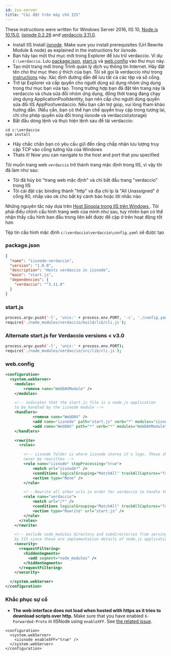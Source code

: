 ```yaml
---
id: iss-server
title: "Cài đặt trên máy chủ IIS"
---
```


These instructions were written for Windows Server 2016, IIS 10, [Node.js 10.15.0](https://nodejs.org/), [iisnode 0.2.26](https://github.com/Azure/iisnode) and [verdaccio 3.11.0](https://github.com/verdaccio/verdaccio).

* Install IIS Install [iisnode](https://github.com/Azure/iisnode). Make sure you install prerequisites (Url Rewrite Module & node) as explained in the instructions for iisnode.
* Bạn hãy tạo một thư mục mới trong Explorer để lưu trữ verdaccio. Ví dụ: `C:\verdaccio`. Lưu [package.json](#packagejson), [start.js](#startjs) và [web.config](#webconfig) vào thư mục này.
* Tạo một trang mới trong Trình quản lý dịch vụ thông tin Internet. Hãy đặt tên cho thư mục theo ý thích của bạn. Tôi sẽ gọi là verdaccio như trong [instructions](http://www.iis.net/learn/manage/configuring-security/application-pool-identities) này. Xác định đường dẫn để lưu tất cả các tệp và số cổng.
* Trở lại Explorer và cấp quyền cho người dùng sử dụng nhóm ứng dụng trong thư mục bạn vừa tạo. Trong trường hợp bạn đã đặt tên trang này là verdaccio và chưa sửa đổi nhóm ứng dụng, đồng thời trang đang chạy ứng dụng ApplicationPoolIdentity, bạn nên cấp cho người dùng quyền sửa đổi IIS AppPool\verdaccio. Nếu bạn cần trợ giúp, vui lòng tham khảo hướng dẫn. (Nếu cần, bạn có thể hạn chế quyền truy cập trong tương lai, chỉ cho phép quyền sửa đổi trong iisnode và verdaccio\storage)
* Bắt đầu dòng lệnh và thực hiện lệnh sau để tải verdaccio:

````
cd c:\verdaccio
npm install
````

* Hãy chắc chắn bạn có yêu cầu gửi đến rằng chấp nhận lưu lượng truy cập TCP vào cổng tường lửa của Windows
* Thats it! Now you can navigate to the host and port that you specified

Tôi muốn trang web `verdaccio` trở thành trang mặc định trong IIS, vì vậy tôi đã làm như sau:

* Tôi đã hủy bỏ "trang web mặc định" và chỉ bắt đầu trang "verdaccio" trong IIS
* Tôi cài đặt các binding thành "http" và địa chỉ Ip là "All Unassigned" ở cổng 80, nhấp vào ok cho bất kỳ cảnh báo hoặc lời nhắc nào

Những nguyên tắc này dựa trên [ Host Sinopia trong IIS trên Windows ](https://gist.github.com/HCanber/4dd8409f79991a09ac75). Tôi phải điều chỉnh cấu hình trang web của mình như sau, tuy nhiên bạn có thể nhận thấy cấu hình ban đầu trong liên kết được đề cập ở trên hoạt động tốt hơn

Tệp tin cấu hình mặc định `c:\verdaccio\verdaccio\config.yaml` sẽ được tạo

### package.json

````json
{
  "name": "iisnode-verdaccio",
  "version": "1.0.0",
  "description": "Hosts verdaccio in iisnode",
  "main": "start.js",
  "dependencies": {
    "verdaccio": "^3.11.0"
  }
}
````

### start.js

````bash
process.argv.push('-l', 'unix:' + process.env.PORT, '-c', './config.yaml');
require('./node_modules/verdaccio/build/lib/cli.js');
````

### Alternate start.js for Verdaccio versions < v3.0

````bash
process.argv.push('-l', 'unix:' + process.env.PORT);
require('./node_modules/verdaccio/src/lib/cli.js');
````

### web.config

````xml
<configuration>
  <system.webServer>
    <modules>
        <remove name="WebDAVModule" />
    </modules>

    <!-- indicates that the start.js file is a node.js application
    to be handled by the iisnode module -->
    <handlers>
            <remove name="WebDAV" />
            <add name="iisnode" path="start.js" verb="*" modules="iisnode" resourceType="Unspecified" requireAccess="Execute" />
            <add name="WebDAV" path="*" verb="*" modules="WebDAVModule" resourceType="Unspecified" requireAccess="Execute" />
    </handlers>

    <rewrite>
      <rules>

        <!-- iisnode folder is where iisnode stores it's logs. These should
        never be rewritten -->
        <rule name="iisnode" stopProcessing="true">
            <match url="iisnode*" />
            <conditions logicalGrouping="MatchAll" trackAllCaptures="false" />
            <action type="None" />
        </rule>

        <!-- Rewrite all other urls in order for verdaccio to handle these -->
        <rule name="verdaccio">
            <match url="/*" />
            <conditions logicalGrouping="MatchAll" trackAllCaptures="false" />
            <action type="Rewrite" url="start.js" />
        </rule>
      </rules>
    </rewrite>

    <!-- exclude node_modules directory and subdirectories from serving
    by IIS since these are implementation details of node.js applications -->
    <security>
      <requestFiltering>
        <hiddenSegments>
          <add segment="node_modules" />
        </hiddenSegments>
      </requestFiltering>
    </security>

  </system.webServer>
</configuration>
````

### Khắc phục sự cố
- **The web interface does not load when hosted with https as it tries to download scripts over http.** Make sure that you have enabled `X-Forwarded-Proto` in IISNode using `enableXFF`. See [the related issue](https://github.com/verdaccio/verdaccio/issues/2003).
````
<configuration>
  <system.webServer>
    <iisnode enableXFF="true" />
  </system.webServer>
</configuration>
````

